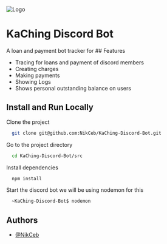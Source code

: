 ![Logo](https://dev-to-uploads.s3.amazonaws.com/uploads/articles/th5xamgrr6se0x5ro4g6.png)

# KaChing Discord Bot

A loan and payment bot tracker for ## Features

- Tracing for loans and payment of discord members
- Creating charges
- Making payments
- Showing Logs
- Shows personal outstanding balance on users

## Install and Run Locally

Clone the project

```bash
  git clone git@github.com:NikCeb/KaChing-Discord-Bot.git
```

Go to the project directory

```bash
  cd KaChing-Discord-Bot/src
```

Install dependencies

```bash
  npm install
```

Start the discord bot we will be using nodemon for this

```bash
  ~KaChing-Discord-Bot$ nodemon
```

## Authors

- [@NikCeb](https://github.com/NikCeb)
